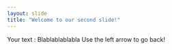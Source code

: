 ```yaml
---
layout: slide
title: "Welcome to our second slide!"
---
```

Your text : Blablablablabla
Use the left arrow to go back!
